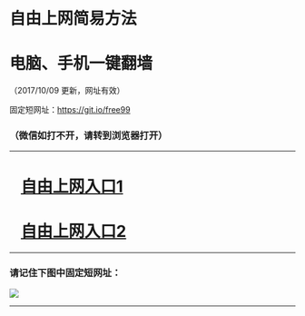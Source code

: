 ﻿# 自由上网简易方法

# 电脑、手机一键翻墙

（2017/10/09 更新，网址有效）

固定短网址：https://git.io/free99

### （微信如打不开，请转到浏览器打开）


***





# &nbsp;&nbsp; <a href="http://ft2874924628.fwq-tz-1001.info/fwqtz01.html?t=10090013017 " target="_blank">自由上网入口1</a>
# &nbsp;&nbsp; <a href="http://ft2416812419.fwq-tz-1002.info/fwqtz02.html?t=10090019310 " target="_blank">自由上网入口2</a>
***

### 请记住下图中固定短网址：

<img src="https://s3-us-west-2.amazonaws.com/fwq-1001/yjfq-20170905okok.png" /> 


***

